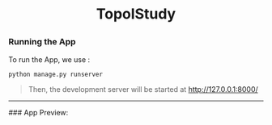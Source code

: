 # <p align="center"> TopolStudy </p>
### Running the App
To run the App, we use :
```
python manage.py runserver
```
> Then, the development server will be started at http://127.0.0.1:8000/
<hr>
### App Preview:

